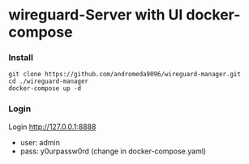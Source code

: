 # wireguard-Server with UI docker-compose
### Install
```
git clone https://github.com/andromeda9096/wireguard-manager.git
cd ./wireguard-manager
docker-compose up -d 
```

### Login
Login http://127.0.0.1:8888

- user: admin
- pass: y0urpassw0rd (change in docker-compose.yaml)
